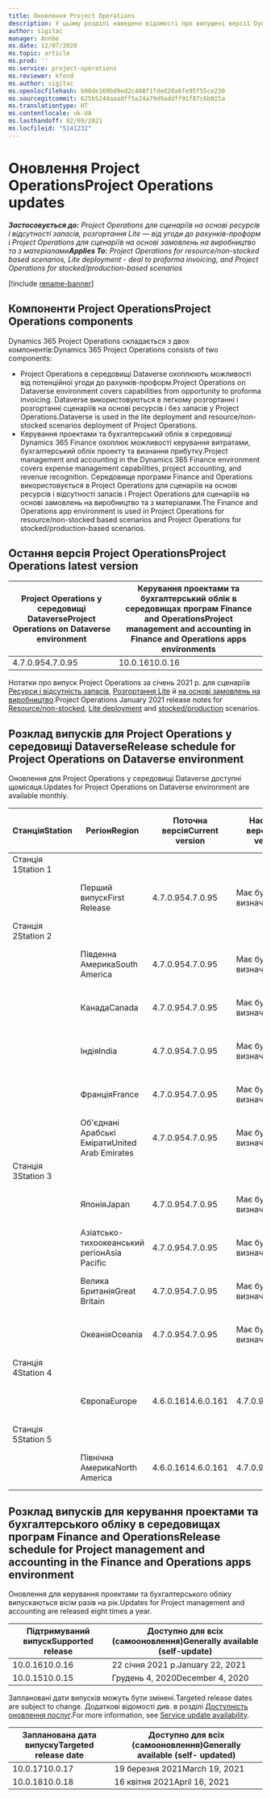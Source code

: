 ```yaml
---
title: Оновлення Project Operations
description: У цьому розділі наведено відомості про випущені версії Dynamics 365 Project Operations.
author: sigitac
manager: Annbe
ms.date: 12/07/2020
ms.topic: article
ms.prod: ''
ms.service: project-operations
ms.reviewer: kfend
ms.author: sigitac
ms.openlocfilehash: b90de169bd9ed2c408f1fded20a6fe95f55ce230
ms.sourcegitcommit: 625b5244aaadff5a24a79d9addff91f87c6b015a
ms.translationtype: HT
ms.contentlocale: uk-UA
ms.lasthandoff: 02/09/2021
ms.locfileid: "5141232"
---
```

# <a name="project-operations-updates"></a><span data-ttu-id="f7ec2-103">Оновлення Project Operations</span><span class="sxs-lookup"><span data-stu-id="f7ec2-103">Project Operations updates</span></span>

<span data-ttu-id="f7ec2-104">_**Застосовується до:** Project Operations для сценаріїв на основі ресурсів і відсутності запасів, розгортання Lite — від угоди до рахунків-проформ і Project Operations для сценаріїв на основі замовлень на виробництво та з матеріалами_</span><span class="sxs-lookup"><span data-stu-id="f7ec2-104">_**Applies To:** Project Operations for resource/non-stocked based scenarios, Lite deployment - deal to proforma invoicing, and Project Operations for stocked/production-based scenarios_</span></span>

[!include [rename-banner](~/includes/cc-data-platform-banner.md)]

## <a name="project-operations-components"></a><span data-ttu-id="f7ec2-105">Компоненти Project Operations</span><span class="sxs-lookup"><span data-stu-id="f7ec2-105">Project Operations components</span></span>

<span data-ttu-id="f7ec2-106">Dynamics 365 Project Operations складається з двох компонентів:</span><span class="sxs-lookup"><span data-stu-id="f7ec2-106">Dynamics 365 Project Operations consists of two components:</span></span>

- <span data-ttu-id="f7ec2-107">Project Operations в середовищі Dataverse охоплюють можливості від потенційної угоди до рахунків-проформ.</span><span class="sxs-lookup"><span data-stu-id="f7ec2-107">Project Operations on Dataverse environment covers capabilities from opportunity to proforma invoicing.</span></span> <span data-ttu-id="f7ec2-108">Dataverse використовуються в легкому розгортанні і розгортанні сценаріїв на основі ресурсів і без запасів у Project Operations.</span><span class="sxs-lookup"><span data-stu-id="f7ec2-108">Dataverse is used in the lite deployment and resource/non-stocked scenarios deployment of Project Operations.</span></span>
- <span data-ttu-id="f7ec2-109">Керування проектами та бухгалтерський облік в середовищі Dynamics 365 Finance охоплює можливості керування витратами, бухгалтерський облік проекту та визнання прибутку.</span><span class="sxs-lookup"><span data-stu-id="f7ec2-109">Project management and accounting in the Dynamics 365 Finance environment covers expense management capabilities, project accounting, and revenue recognition.</span></span> <span data-ttu-id="f7ec2-110">Середовище програми Finance and Operations використовується в Project Operations для сценаріїв на основі ресурсів і відсутності запасів і Project Operations для сценаріїв на основі замовлень на виробництво та з матеріалами.</span><span class="sxs-lookup"><span data-stu-id="f7ec2-110">The Finance and Operations app environment is used in Project Operations for resource/non-stocked based scenarios and Project Operations for stocked/production-based scenarios.</span></span>

## <a name="project-operations-latest-version"></a><span data-ttu-id="f7ec2-111">Остання версія Project Operations</span><span class="sxs-lookup"><span data-stu-id="f7ec2-111">Project Operations latest version</span></span>

| <span data-ttu-id="f7ec2-112">Project Operations у середовищі Dataverse</span><span class="sxs-lookup"><span data-stu-id="f7ec2-112">Project Operations on Dataverse environment</span></span> | <span data-ttu-id="f7ec2-113">Керування проектами та бухгалтерський облік в середовищах програм Finance and Operations</span><span class="sxs-lookup"><span data-stu-id="f7ec2-113">Project management and accounting in Finance and Operations apps environments</span></span> |
| --- | --- |
| <span data-ttu-id="f7ec2-114">4.7.0.95</span><span class="sxs-lookup"><span data-stu-id="f7ec2-114">4.7.0.95</span></span> | <span data-ttu-id="f7ec2-115">10.0.16</span><span class="sxs-lookup"><span data-stu-id="f7ec2-115">10.0.16</span></span> |

<span data-ttu-id="f7ec2-116">Нотатки про випуск Project Operations за січень 2021 р. для сценаріїв [Ресурси і відсутність запасів](whats-new-feb-2021-resource-based.md), [Розгортання Lite](../pro/whats-new/whats-new-feb-2021-lite.md) й [на основі замовлень на виробництво](../prod-pma/whats-new/whats-new-jan-2021-stocked.md).</span><span class="sxs-lookup"><span data-stu-id="f7ec2-116">Project Operations January 2021 release notes for [Resource/non-stocked](whats-new-feb-2021-resource-based.md), [Lite deployment](../pro/whats-new/whats-new-feb-2021-lite.md) and [stocked/production](../prod-pma/whats-new/whats-new-jan-2021-stocked.md) scenarios.</span></span>

## <a name="release-schedule-for-project-operations-on-dataverse-environment"></a><span data-ttu-id="f7ec2-117">Розклад випусків для Project Operations у середовищі Dataverse</span><span class="sxs-lookup"><span data-stu-id="f7ec2-117">Release schedule for Project Operations on Dataverse environment</span></span>

<span data-ttu-id="f7ec2-118">Оновлення для Project Operations у середовищі Dataverse доступні щомісяця.</span><span class="sxs-lookup"><span data-stu-id="f7ec2-118">Updates for Project Operations on Dataverse environment are available monthly.</span></span> 

| <span data-ttu-id="f7ec2-119">Станція</span><span class="sxs-lookup"><span data-stu-id="f7ec2-119">Station</span></span>   | <span data-ttu-id="f7ec2-120">Регіон</span><span class="sxs-lookup"><span data-stu-id="f7ec2-120">Region</span></span>        | <span data-ttu-id="f7ec2-121">Поточна версія</span><span class="sxs-lookup"><span data-stu-id="f7ec2-121">Current version</span></span> | <span data-ttu-id="f7ec2-122">Наступна версія</span><span class="sxs-lookup"><span data-stu-id="f7ec2-122">Next version</span></span> | <span data-ttu-id="f7ec2-123">Доступно для всіх</span><span class="sxs-lookup"><span data-stu-id="f7ec2-123">Generally available</span></span> |
|-----------|---------------|-----------------|--------------|---------------------|
| <span data-ttu-id="f7ec2-124">Станція 1</span><span class="sxs-lookup"><span data-stu-id="f7ec2-124">Station 1</span></span> |   &nbsp;      |    &nbsp;       | &nbsp;       |      &nbsp;         |
|   &nbsp;  | <span data-ttu-id="f7ec2-125">Перший випуск</span><span class="sxs-lookup"><span data-stu-id="f7ec2-125">First Release</span></span> |  <span data-ttu-id="f7ec2-126">4.7.0.95</span><span class="sxs-lookup"><span data-stu-id="f7ec2-126">4.7.0.95</span></span>       | <span data-ttu-id="f7ec2-127">Має бути визначено</span><span class="sxs-lookup"><span data-stu-id="f7ec2-127">TBD</span></span>     | <span data-ttu-id="f7ec2-128">19 лютого 2021 року</span><span class="sxs-lookup"><span data-stu-id="f7ec2-128">19-Feb-21</span></span>           |
| <span data-ttu-id="f7ec2-129">Станція 2</span><span class="sxs-lookup"><span data-stu-id="f7ec2-129">Station 2</span></span> |   &nbsp;      |    &nbsp;       | &nbsp;       |      &nbsp;         |
|   &nbsp;  | <span data-ttu-id="f7ec2-130">Південна Америка</span><span class="sxs-lookup"><span data-stu-id="f7ec2-130">South America</span></span> |  <span data-ttu-id="f7ec2-131">4.7.0.95</span><span class="sxs-lookup"><span data-stu-id="f7ec2-131">4.7.0.95</span></span>       | <span data-ttu-id="f7ec2-132">Має бути визначено</span><span class="sxs-lookup"><span data-stu-id="f7ec2-132">TBD</span></span>     | <span data-ttu-id="f7ec2-133">19 лютого 2021 року</span><span class="sxs-lookup"><span data-stu-id="f7ec2-133">19-Feb-21</span></span>           |
|    &nbsp; | <span data-ttu-id="f7ec2-134">Канада</span><span class="sxs-lookup"><span data-stu-id="f7ec2-134">Canada</span></span>        |  <span data-ttu-id="f7ec2-135">4.7.0.95</span><span class="sxs-lookup"><span data-stu-id="f7ec2-135">4.7.0.95</span></span>       | <span data-ttu-id="f7ec2-136">Має бути визначено</span><span class="sxs-lookup"><span data-stu-id="f7ec2-136">TBD</span></span>     | <span data-ttu-id="f7ec2-137">19 лютого 2021 року</span><span class="sxs-lookup"><span data-stu-id="f7ec2-137">19-Feb-21</span></span>           |
|   &nbsp;  | <span data-ttu-id="f7ec2-138">Індія</span><span class="sxs-lookup"><span data-stu-id="f7ec2-138">India</span></span>         |  <span data-ttu-id="f7ec2-139">4.7.0.95</span><span class="sxs-lookup"><span data-stu-id="f7ec2-139">4.7.0.95</span></span>       | <span data-ttu-id="f7ec2-140">Має бути визначено</span><span class="sxs-lookup"><span data-stu-id="f7ec2-140">TBD</span></span>     | <span data-ttu-id="f7ec2-141">19 лютого 2021 року</span><span class="sxs-lookup"><span data-stu-id="f7ec2-141">19-Feb-21</span></span>           |
|   &nbsp;  | <span data-ttu-id="f7ec2-142">Франція</span><span class="sxs-lookup"><span data-stu-id="f7ec2-142">France</span></span>         |  <span data-ttu-id="f7ec2-143">4.7.0.95</span><span class="sxs-lookup"><span data-stu-id="f7ec2-143">4.7.0.95</span></span>       | <span data-ttu-id="f7ec2-144">Має бути визначено</span><span class="sxs-lookup"><span data-stu-id="f7ec2-144">TBD</span></span>     | <span data-ttu-id="f7ec2-145">19 лютого 2021 року</span><span class="sxs-lookup"><span data-stu-id="f7ec2-145">19-Feb-21</span></span>           |
|   &nbsp;  | <span data-ttu-id="f7ec2-146">Об'єднані Арабські Емірати</span><span class="sxs-lookup"><span data-stu-id="f7ec2-146">United Arab Emirates</span></span>         |  <span data-ttu-id="f7ec2-147">4.7.0.95</span><span class="sxs-lookup"><span data-stu-id="f7ec2-147">4.7.0.95</span></span>       | <span data-ttu-id="f7ec2-148">Має бути визначено</span><span class="sxs-lookup"><span data-stu-id="f7ec2-148">TBD</span></span>     | <span data-ttu-id="f7ec2-149">19 лютого 2021 року</span><span class="sxs-lookup"><span data-stu-id="f7ec2-149">19-Feb-21</span></span>           |
| <span data-ttu-id="f7ec2-150">Станція 3</span><span class="sxs-lookup"><span data-stu-id="f7ec2-150">Station 3</span></span>  |      &nbsp;   |     &nbsp;      |     &nbsp;   |      &nbsp;         |
|   &nbsp;  | <span data-ttu-id="f7ec2-151">Японія</span><span class="sxs-lookup"><span data-stu-id="f7ec2-151">Japan</span></span>         |  <span data-ttu-id="f7ec2-152">4.7.0.95</span><span class="sxs-lookup"><span data-stu-id="f7ec2-152">4.7.0.95</span></span>       | <span data-ttu-id="f7ec2-153">Має бути визначено</span><span class="sxs-lookup"><span data-stu-id="f7ec2-153">TBD</span></span>     | <span data-ttu-id="f7ec2-154">26 лютого 2021 року</span><span class="sxs-lookup"><span data-stu-id="f7ec2-154">26-Feb-21</span></span>           |
|   &nbsp;  | <span data-ttu-id="f7ec2-155">Азіатсько-тихоокеанський регіон</span><span class="sxs-lookup"><span data-stu-id="f7ec2-155">Asia Pacific</span></span>  |  <span data-ttu-id="f7ec2-156">4.7.0.95</span><span class="sxs-lookup"><span data-stu-id="f7ec2-156">4.7.0.95</span></span>       | <span data-ttu-id="f7ec2-157">Має бути визначено</span><span class="sxs-lookup"><span data-stu-id="f7ec2-157">TBD</span></span>     | <span data-ttu-id="f7ec2-158">26 лютого 2021 року</span><span class="sxs-lookup"><span data-stu-id="f7ec2-158">26-Feb-21</span></span>           |
|   &nbsp;  | <span data-ttu-id="f7ec2-159">Велика Британія</span><span class="sxs-lookup"><span data-stu-id="f7ec2-159">Great Britain</span></span> |  <span data-ttu-id="f7ec2-160">4.7.0.95</span><span class="sxs-lookup"><span data-stu-id="f7ec2-160">4.7.0.95</span></span>       | <span data-ttu-id="f7ec2-161">Має бути визначено</span><span class="sxs-lookup"><span data-stu-id="f7ec2-161">TBD</span></span>     | <span data-ttu-id="f7ec2-162">26 лютого 2021 року</span><span class="sxs-lookup"><span data-stu-id="f7ec2-162">26-Feb-21</span></span>           |
|   &nbsp;  | <span data-ttu-id="f7ec2-163">Океанія</span><span class="sxs-lookup"><span data-stu-id="f7ec2-163">Oceania</span></span>       |  <span data-ttu-id="f7ec2-164">4.7.0.95</span><span class="sxs-lookup"><span data-stu-id="f7ec2-164">4.7.0.95</span></span>       | <span data-ttu-id="f7ec2-165">Має бути визначено</span><span class="sxs-lookup"><span data-stu-id="f7ec2-165">TBD</span></span>     | <span data-ttu-id="f7ec2-166">26 лютого 2021 року</span><span class="sxs-lookup"><span data-stu-id="f7ec2-166">26-Feb-21</span></span>           |
| <span data-ttu-id="f7ec2-167">Станція 4</span><span class="sxs-lookup"><span data-stu-id="f7ec2-167">Station 4</span></span> |     &nbsp;    |     &nbsp;      |     &nbsp;   |      &nbsp;         |
|   &nbsp;  | <span data-ttu-id="f7ec2-168">Європа</span><span class="sxs-lookup"><span data-stu-id="f7ec2-168">Europe</span></span>        |  <span data-ttu-id="f7ec2-169">4.6.0.161</span><span class="sxs-lookup"><span data-stu-id="f7ec2-169">4.6.0.161</span></span>       | <span data-ttu-id="f7ec2-170">4.7.0.95</span><span class="sxs-lookup"><span data-stu-id="f7ec2-170">4.7.0.95</span></span>     | <span data-ttu-id="f7ec2-171">12 лютого 2021 року</span><span class="sxs-lookup"><span data-stu-id="f7ec2-171">12-Feb-21</span></span>           |
| <span data-ttu-id="f7ec2-172">Станція 5</span><span class="sxs-lookup"><span data-stu-id="f7ec2-172">Station 5</span></span> |     &nbsp;    |     &nbsp;      |     &nbsp;   |      &nbsp;         |
|   &nbsp;  | <span data-ttu-id="f7ec2-173">Північна Америка</span><span class="sxs-lookup"><span data-stu-id="f7ec2-173">North America</span></span> |  <span data-ttu-id="f7ec2-174">4.6.0.161</span><span class="sxs-lookup"><span data-stu-id="f7ec2-174">4.6.0.161</span></span>       | <span data-ttu-id="f7ec2-175">4.7.0.95</span><span class="sxs-lookup"><span data-stu-id="f7ec2-175">4.7.0.95</span></span>     | <span data-ttu-id="f7ec2-176">19 лютого 2021 року</span><span class="sxs-lookup"><span data-stu-id="f7ec2-176">19-Feb-21</span></span>           |

## <a name="release-schedule-for-project-management-and-accounting-in-the-finance-and-operations-apps-environment"></a><span data-ttu-id="f7ec2-177">Розклад випусків для керування проектами та бухгалтерського обліку в середовищах програм Finance and Operations</span><span class="sxs-lookup"><span data-stu-id="f7ec2-177">Release schedule for Project management and accounting in the Finance and Operations apps environment</span></span>

<span data-ttu-id="f7ec2-178">Оновлення для керування проектами та бухгалтерського обліку випускаються вісім разів на рік.</span><span class="sxs-lookup"><span data-stu-id="f7ec2-178">Updates for Project management and accounting are released eight times a year.</span></span>

| <span data-ttu-id="f7ec2-179">Підтримуваний випуск</span><span class="sxs-lookup"><span data-stu-id="f7ec2-179">Supported release</span></span> | <span data-ttu-id="f7ec2-180">Доступно для всіх (самооновлення)</span><span class="sxs-lookup"><span data-stu-id="f7ec2-180">Generally available (self-update)</span></span> |
| --- | --- |
| <span data-ttu-id="f7ec2-181">10.0.16</span><span class="sxs-lookup"><span data-stu-id="f7ec2-181">10.0.16</span></span> | <span data-ttu-id="f7ec2-182">22 січня 2021 р.</span><span class="sxs-lookup"><span data-stu-id="f7ec2-182">January 22, 2021</span></span> |
| <span data-ttu-id="f7ec2-183">10.0.15</span><span class="sxs-lookup"><span data-stu-id="f7ec2-183">10.0.15</span></span> | <span data-ttu-id="f7ec2-184">Грудень 4, 2020</span><span class="sxs-lookup"><span data-stu-id="f7ec2-184">December 4, 2020</span></span> |


<span data-ttu-id="f7ec2-185">Заплановані дати випусків можуть бути змінені.</span><span class="sxs-lookup"><span data-stu-id="f7ec2-185">Targeted release dates are subject to change.</span></span> <span data-ttu-id="f7ec2-186">Додаткові відомості див. в розділі [Доступність оновлення послуг](https://docs.microsoft.com/dynamics365/fin-ops-core/fin-ops/get-started/public-preview-releases?toc=/dynamics365/finance/toc.json).</span><span class="sxs-lookup"><span data-stu-id="f7ec2-186">For more information, see [Service update availability](https://docs.microsoft.com/dynamics365/fin-ops-core/fin-ops/get-started/public-preview-releases?toc=/dynamics365/finance/toc.json).</span></span>

| <span data-ttu-id="f7ec2-187">Запланована дата випуску</span><span class="sxs-lookup"><span data-stu-id="f7ec2-187">Targeted release date</span></span> | <span data-ttu-id="f7ec2-188">Доступно для всіх (самооновлення)</span><span class="sxs-lookup"><span data-stu-id="f7ec2-188">Generally available (self- updated)</span></span> |
| --- | --- |
| <span data-ttu-id="f7ec2-189">10.0.17</span><span class="sxs-lookup"><span data-stu-id="f7ec2-189">10.0.17</span></span> | <span data-ttu-id="f7ec2-190">19 березня 2021</span><span class="sxs-lookup"><span data-stu-id="f7ec2-190">March 19, 2021</span></span> |
| <span data-ttu-id="f7ec2-191">10.0.18</span><span class="sxs-lookup"><span data-stu-id="f7ec2-191">10.0.18</span></span> | <span data-ttu-id="f7ec2-192">16 квітня 2021</span><span class="sxs-lookup"><span data-stu-id="f7ec2-192">April 16, 2021</span></span> |
